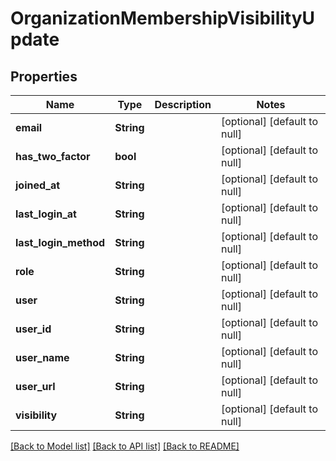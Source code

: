 # OrganizationMembershipVisibilityUpdate

## Properties
Name | Type | Description | Notes
------------ | ------------- | ------------- | -------------
**email** | **String** |  | [optional] [default to null]
**has_two_factor** | **bool** |  | [optional] [default to null]
**joined_at** | **String** |  | [optional] [default to null]
**last_login_at** | **String** |  | [optional] [default to null]
**last_login_method** | **String** |  | [optional] [default to null]
**role** | **String** |  | [optional] [default to null]
**user** | **String** |  | [optional] [default to null]
**user_id** | **String** |  | [optional] [default to null]
**user_name** | **String** |  | [optional] [default to null]
**user_url** | **String** |  | [optional] [default to null]
**visibility** | **String** |  | [optional] [default to null]

[[Back to Model list]](../README.md#documentation-for-models) [[Back to API list]](../README.md#documentation-for-api-endpoints) [[Back to README]](../README.md)


